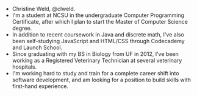 - Christine Weld, @clweld.
- I'm a student at NCSU in the undergraduate Computer Programming Certificate, after which I plan to start the Master of Computer Science degree.
- In addition to recent coursework in Java and discrete math, I've also been self-studying JavaScript and HTML/CSS through Codecademy and Launch School.
- Since graduating with my BS in Biology from UF in 2012, I've been working as a Registered Veterinary Technician at several veterinary hospitals.
- I'm working hard to study and train for a complete career shift into software development, and am looking for a position to build skills with first-hand experience.

<!---
clweld/clweld is a ✨ special ✨ repository because its `README.md` (this file) appears on your GitHub profile.
You can click the Preview link to take a look at your changes.
--->
